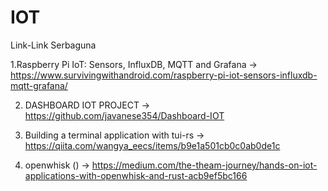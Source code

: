 # IOT
Link-Link Serbaguna

1.Raspberry Pi IoT: Sensors, InfluxDB, MQTT and Grafana -> https://www.survivingwithandroid.com/raspberry-pi-iot-sensors-influxdb-mqtt-grafana/


2. DASHBOARD IOT PROJECT -> https://github.com/javanese354/Dashboard-IOT

3. Building a terminal application with tui-rs -> https://qiita.com/wangya_eecs/items/b9e1a501cb0c0ab0de1c

4. openwhisk () -> https://medium.com/the-theam-journey/hands-on-iot-applications-with-openwhisk-and-rust-acb9ef5bc166
